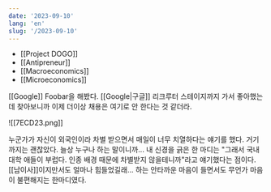 ```yaml
---
date: '2023-09-10'
lang: 'en'
slug: '/2023-09-10'
---
```


- [[Project DOGO]]
- [[Antipreneur]]
- [[Macroeconomics]]
- [[Microeconomics]]

[[Google]] Foobar을 해봤다. [[Google|구글]] 리크루터 스테이지까지 가서 좋아했는데 찾아보니까 이제 더이상 채용은 여기로 안 한다는 것 같더라.

![[7ECD23.png]]

누군가가 자신이 외국인이라 차별 받으면서 매일이 너무 치열하다는 얘기를 했다. 거기까지는 괜찮았다. 늘상 누구나 하는 말이니까...
내 신경을 긁은 한 마디는 "그래서 국내 대학 애들이 부럽다. 인종 배경 때문에 차별받지 않을테니까"라고 얘기했다는 점이다.
[[남이사]]이지만서도 얼마나 힘들었길래... 하는 안타까운 마음이 들면서도 무언가 마음이 불편해지는 한마디였다.
